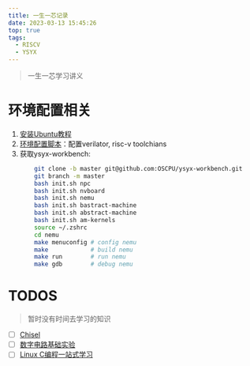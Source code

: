 ```yaml
---
title: 一生一芯记录
date: 2023-03-13 15:45:26
top: true
tags:
  - RISCV
  - YSYX
---
```


> 一生一芯学习讲义

<!--more-->

# 环境配置相关

1. [安装Ubuntu教程](https://timemeansalot.github.io/2023/08/30/linux-setup/)
2. [环境配置脚本](https://github.com/timemeansalot/env_config/blob/linux/env-install-scripts.sh)：配置verilator, risc-v toolchians
3. 获取ysyx-workbench:
   ```bash
       git clone -b master git@github.com:OSCPU/ysyx-workbench.git
       git branch -m master
       bash init.sh npc
       bash init.sh nvboard
       bash init.sh nemu
       bash init.sh bastract-machine
       bash init.sh abstract-machine
       bash init.sh am-kernels
       source ~/.zshrc
       cd nemu
       make menuconfig # config nemu
       make            # build nemu
       make run        # run nemu
       make gdb        # debug nemu
   ```

# TODOS

> 暂时没有时间去学习的知识

- [ ] [Chisel](https://ysyx.oscc.cc/docs/2306/prestudy/0.5.html)
- [ ] [数字电路基础实验](https://nju-projectn.github.io/dlco-lecture-note/index.html)
- [ ] [Linux C编程一站式学习](https://docs.huihoo.com/c/linux-c-programming/)
